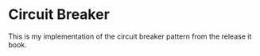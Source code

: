 Circuit Breaker
===============

This is my implementation of the circuit breaker pattern from the release it book.